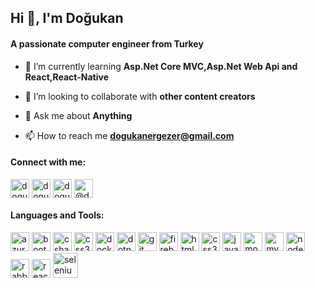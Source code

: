 <h2 align="left">Hi 👋, I'm Doğukan</h2>
<h4 align="left">A passionate computer engineer from Turkey</h4>
<div align="left">
  
- 🌱 I’m currently learning **Asp.Net Core MVC,Asp.Net Web Api and React,React-Native**

- 👯 I’m looking to collaborate with **other content creators**

- 💬 Ask me about **Anything**

- 📫 How to reach me **dogukanergezer@gmail.com**

</div>
<h4 align="left">Connect with me:</h4>

<p align="left">
<a href="https://twitter.com/dogukanergezer" target="blank"><img align="center" src="https://cdn.jsdelivr.net/npm/simple-icons@3.0.1/icons/twitter.svg" alt="dogukanergezer" height="30" width="30" /></a>
<a href= "https://www.linkedin.com/in/doğukan-ergezer-433a07171/" target="blank"><img align="center" src="https://cdn.jsdelivr.net/npm/simple-icons@3.0.1/icons/linkedin.svg" alt="dogukanergezer" height="30" width="30" /></a>
<a href="https://instagram.com/dogukanergezer" target="blank"><img align="center" src="https://cdn.jsdelivr.net/npm/simple-icons@3.0.1/icons/instagram.svg" alt="dogukanergezer" height="30" width="30" /></a>
<a href="https://medium.com/@dogukannergezer" target="blank"><img align="center" src="https://cdn.jsdelivr.net/npm/simple-icons@3.0.1/icons/medium.svg" alt="@dogukannergezer" height="30" width="30" /></a>
</p>

<h4 align="left">Languages and Tools:</h4>

<p align="left"><img src="https://www.vectorlogo.zone/logos/microsoft_azure/microsoft_azure-icon.svg" alt="azure" width="30" height="30"/> <img src="https://devicons.github.io/devicon/devicon.git/icons/bootstrap/bootstrap-plain.svg" alt="bootstrap" width="30" height="30"/> <img src="https://devicons.github.io/devicon/devicon.git/icons/csharp/csharp-original.svg" alt="csharp" width="30" height="30"/> <img src="https://devicons.github.io/devicon/devicon.git/icons/css3/css3-original-wordmark.svg" alt="css3" width="30" height="30"/> <img src="https://devicons.github.io/devicon/devicon.git/icons/docker/docker-original-wordmark.svg" alt="docker" width="30" height="30"/> <img src="https://devicons.github.io/devicon/devicon.git/icons/dot-net/dot-net-original-wordmark.svg" alt="dotnet" width="30" height="30"/> <img 
src="https://www.vectorlogo.zone/logos/git-scm/git-scm-icon.svg" alt="git" width="30" height="30"/> <img 
src="https://www.vectorlogo.zone/logos/firebase/firebase-icon.svg" alt="firebase" width="30" height="30"/> <img
src="https://devicons.github.io/devicon/devicon.git/icons/html5/html5-original-wordmark.svg" alt="html5" width="30" height="30"/> <img
src="https://devicons.github.io/devicon/devicon.git/icons/css3/css3-original-wordmark.svg" alt="css3" width="30" height="30"/> <img                                           src="https://devicons.github.io/devicon/devicon.git/icons/javascript/javascript-original.svg" alt="javascript" width="30" height="30"/> <img
src="https://devicons.github.io/devicon/devicon.git/icons/mongodb/mongodb-original-wordmark.svg" alt="mongodb" width="30" height="30"/> <img src="https://devicons.github.io/devicon/devicon.git/icons/mysql/mysql-original-wordmark.svg" alt="mysql" width="30" height="30"/> <img 
src="https://devicons.github.io/devicon/devicon.git/icons/nodejs/nodejs-original-wordmark.svg" alt="nodejs" width="30" height="30"/> <img src="https://www.vectorlogo.zone/logos/rabbitmq/rabbitmq-icon.svg" alt="rabbitMQ" width="30" height="30"/> <img src="https://devicons.github.io/devicon/devicon.git/icons/react/react-original-wordmark.svg" alt="react" width="30" height="30"/> <img 
src="https://i.ibb.co/9T29DD0/selenium.png" alt="selenium" width="40" height="40"/></p>
